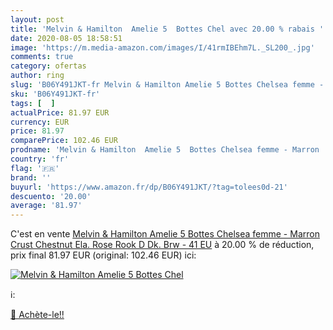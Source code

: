 ```yaml
---
layout: post
title: 'Melvin & Hamilton  Amelie 5  Bottes Chel avec 20.00 % rabais '
date: 2020-08-05 18:58:51
image: 'https://m.media-amazon.com/images/I/41rmIBEhm7L._SL200_.jpg'
comments: true
category: ofertas
author: ring
slug: 'B06Y491JKT-fr Melvin & Hamilton Amelie 5 Bottes Chelsea femme - Marron...'
sku: 'B06Y491JKT-fr'
tags: [  ]
actualPrice: 81.97 EUR
currency: EUR
price: 81.97
comparePrice: 102.46 EUR
prodname: 'Melvin & Hamilton  Amelie 5  Bottes Chelsea femme - Marron  Crust Chestnut  Ela. Rose  Rook D Dk. Brw  - 41 EU'
country: 'fr'
flag: '🇫🇷'
brand: ''
buyurl: 'https://www.amazon.fr/dp/B06Y491JKT/?tag=tolees0d-21'
descuento: '20.00'
average: '81.97'
---
```


C'est en vente [Melvin & Hamilton  Amelie 5  Bottes Chelsea femme - Marron  Crust Chestnut  Ela. Rose  Rook D Dk. Brw  - 41 EU](https://www.amazon.fr/dp/B06Y491JKT/?tag=tolees0d-21)  à  20.00 % de réduction, prix final  81.97 EUR (original: 102.46 EUR) ici:

[![Melvin & Hamilton  Amelie 5  Bottes Chel](https://m.media-amazon.com/images/I/41rmIBEhm7L._SL200_.jpg)](https://www.amazon.fr/dp/B06Y491JKT/?tag=tolees0d-21)

ℹ️:


[🛒 Achète-le!!](https://www.amazon.fr/dp/B06Y491JKT/?tag=tolees0d-21)
